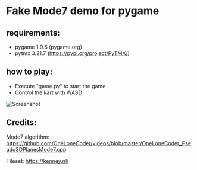 # Fake Mode7 demo for pygame

## requirements: 
* pygame 1.9.6 (pygame.org)
* pytmx 3.21.7 (https://pypi.org/project/PyTMX/)

## how to play:
* Execute "game.py" to start the game
* Control the kart with WASD

![Screenshot](https://i.imgur.com/xZhEtu7.png "Screenshot1")


## Credits: 
Mode7 algorithm:
https://github.com/OneLoneCoder/videos/blob/master/OneLoneCoder_Pseudo3DPlanesMode7.cpp

Tileset: 
https://kenney.nl/

